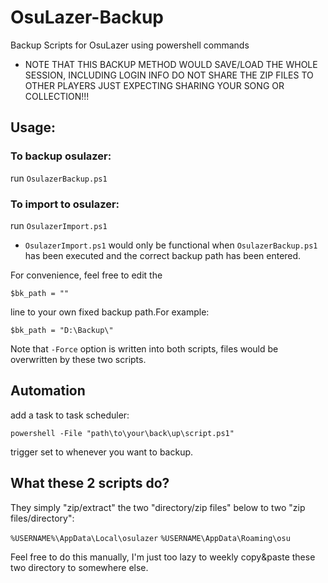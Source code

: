 # OsuLazer-Backup
Backup Scripts for OsuLazer using powershell commands

* NOTE THAT THIS BACKUP METHOD WOULD SAVE/LOAD THE WHOLE SESSION, INCLUDING LOGIN INFO
DO NOT SHARE THE ZIP FILES TO OTHER PLAYERS JUST EXPECTING SHARING YOUR SONG OR COLLECTION!!!

## Usage:

### To backup osulazer:

run `OsulazerBackup.ps1`

### To import to osulazer:

run `OsulazerImport.ps1`

* `OsulazerImport.ps1` would only be functional when `OsulazerBackup.ps1` has been executed and the correct backup path has been entered.


For convenience, feel free to edit the

`$bk_path = ""`

line to your own fixed backup path.For example:

`$bk_path = "D:\Backup\"`

Note that `-Force` option is written into both scripts, files would be overwritten by these two scripts.


## Automation

add a task to task scheduler:

`powershell -File "path\to\your\back\up\script.ps1"`

trigger set to whenever you want to backup.


## What these 2 scripts do?

They simply "zip/extract" the two "directory/zip files" below to two "zip files/directory":

`%USERNAME%\AppData\Local\osulazer`
`%USERNAME\AppData\Roaming\osu`

Feel free to do this manually, I'm just too lazy to weekly copy&paste these two directory to somewhere else.

